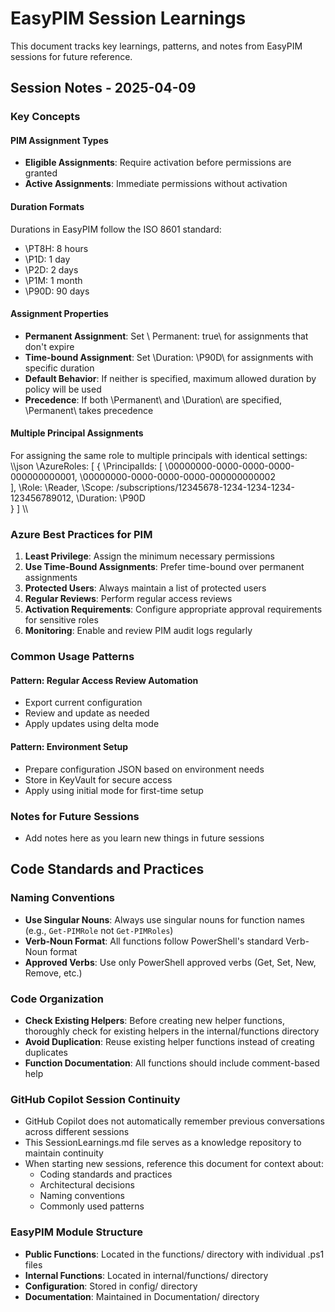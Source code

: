 # EasyPIM Session Learnings

This document tracks key learnings, patterns, and notes from EasyPIM sessions for future reference.

## Session Notes - 2025-04-09

### Key Concepts

#### PIM Assignment Types
- **Eligible Assignments**: Require activation before permissions are granted
- **Active Assignments**: Immediate permissions without activation

#### Duration Formats
Durations in EasyPIM follow the ISO 8601 standard:
- \PT8H\: 8 hours
- \P1D\: 1 day
- \P2D\: 2 days
- \P1M\: 1 month
- \P90D\: 90 days

#### Assignment Properties
- **Permanent Assignment**: Set \\
Permanent\: true\ for assignments that don't expire
- **Time-bound Assignment**: Set \\Duration\: \P90D\\ for assignments with specific duration
- **Default Behavior**: If neither is specified, maximum allowed duration by policy will be used
- **Precedence**: If both \Permanent\ and \Duration\ are specified, \Permanent\ takes precedence

#### Multiple Principal Assignments
For assigning the same role to multiple principals with identical settings:
\\\json
\AzureRoles\: [
  {
    \PrincipalIds\: [
      \00000000-0000-0000-0000-000000000001\,
      \00000000-0000-0000-0000-000000000002\
    ],
    \Role\: \Reader\,
    \Scope\: \/subscriptions/12345678-1234-1234-1234-123456789012\,
    \Duration\: \P90D\
  }
]
\\\

### Azure Best Practices for PIM

1. **Least Privilege**: Assign the minimum necessary permissions
2. **Use Time-Bound Assignments**: Prefer time-bound over permanent assignments
3. **Protected Users**: Always maintain a list of protected users
4. **Regular Reviews**: Perform regular access reviews
5. **Activation Requirements**: Configure appropriate approval requirements for sensitive roles
6. **Monitoring**: Enable and review PIM audit logs regularly

### Common Usage Patterns

#### Pattern: Regular Access Review Automation
- Export current configuration
- Review and update as needed
- Apply updates using delta mode

#### Pattern: Environment Setup
- Prepare configuration JSON based on environment needs
- Store in KeyVault for secure access
- Apply using initial mode for first-time setup

### Notes for Future Sessions

- Add notes here as you learn new things in future sessions

## Code Standards and Practices

### Naming Conventions
- **Use Singular Nouns**: Always use singular nouns for function names (e.g., `Get-PIMRole` not `Get-PIMRoles`)
- **Verb-Noun Format**: All functions follow PowerShell's standard Verb-Noun format
- **Approved Verbs**: Use only PowerShell approved verbs (Get, Set, New, Remove, etc.)

### Code Organization
- **Check Existing Helpers**: Before creating new helper functions, thoroughly check for existing helpers in the internal/functions directory
- **Avoid Duplication**: Reuse existing helper functions instead of creating duplicates
- **Function Documentation**: All functions should include comment-based help

### GitHub Copilot Session Continuity
- GitHub Copilot does not automatically remember previous conversations across different sessions
- This SessionLearnings.md file serves as a knowledge repository to maintain continuity
- When starting new sessions, reference this document for context about:
  - Coding standards and practices
  - Architectural decisions
  - Naming conventions
  - Commonly used patterns

### EasyPIM Module Structure
- **Public Functions**: Located in the functions/ directory with individual .ps1 files
- **Internal Functions**: Located in internal/functions/ directory
- **Configuration**: Stored in config/ directory
- **Documentation**: Maintained in Documentation/ directory

